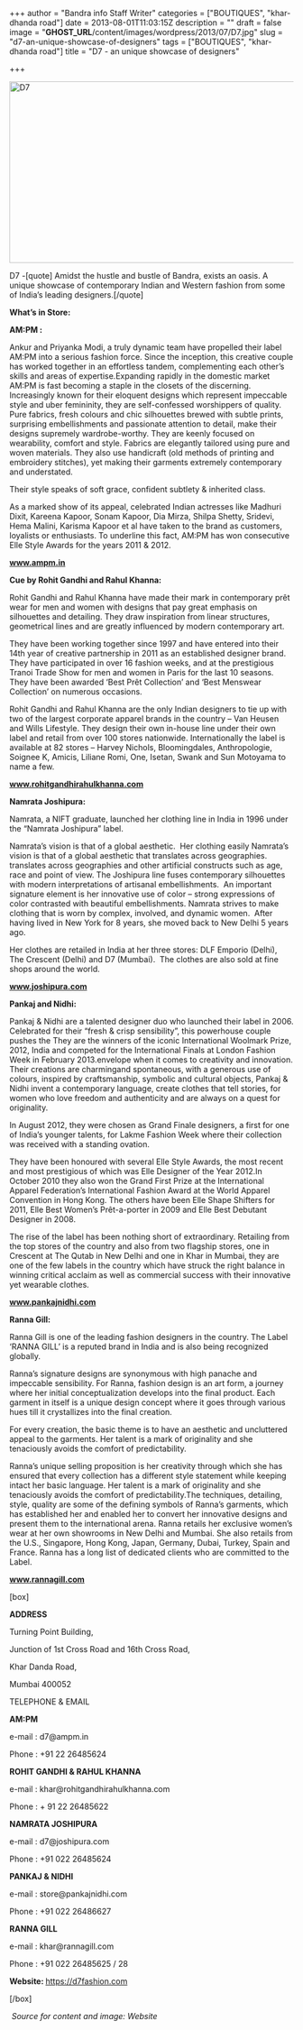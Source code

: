+++
author = "Bandra info Staff Writer"
categories = ["BOUTIQUES", "khar-dhanda road"]
date = 2013-08-01T11:03:15Z
description = ""
draft = false
image = "__GHOST_URL__/content/images/wordpress/2013/07/D7.jpg"
slug = "d7-an-unique-showcase-of-designers"
tags = ["BOUTIQUES", "khar-dhanda road"]
title = "D7 - an unique showcase of designers"

+++


<p><a href="https://i1.wp.com/bandra.info/wp-content/uploads/2013/07/D7.jpg?ssl=1"><img loading="lazy" class="size-full wp-image-3619 aligncenter" alt="D7" src="https://i1.wp.com/bandra.info/wp-content/uploads/2013/07/D7.jpg?resize=601%2C322&#038;ssl=1" width="601" height="322" srcset="https://i1.wp.com/bandra.info/wp-content/uploads/2013/07/D7.jpg?w=601&amp;ssl=1 601w, https://i1.wp.com/bandra.info/wp-content/uploads/2013/07/D7.jpg?resize=300%2C160&amp;ssl=1 300w" sizes="(max-width: 601px) 100vw, 601px" data-recalc-dims="1" /></a></p>
<p>D7 -[quote] Amidst the hustle and bustle of Bandra, exists an oasis. A unique showcase of contemporary Indian and Western fashion from some of India’s leading designers.[/quote]</p>
<p><b>What’s in Store:</b></p>
<p><b>AM:PM :</b></p>
<p>Ankur and Priyanka Modi, a truly dynamic team have propelled their label AM:PM into a serious fashion force. Since the inception, this creative couple has worked together in an effortless tandem, complementing each other’s skills and areas of expertise.Expanding rapidly in the domestic market AM:PM is fast becoming a staple in the closets of the discerning. Increasingly known for their eloquent designs which represent impeccable style and uber femininity, they are self-confessed worshippers of quality. Pure fabrics, fresh colours and chic silhouettes brewed with subtle prints, surprising embellishments and passionate attention to detail, make their designs supremely wardrobe-worthy. They are keenly focused on wearability, comfort and style. Fabrics are elegantly tailored using pure and woven materials. They also use handicraft (old methods of printing and embroidery stitches), yet making their garments extremely contemporary and understated.</p>
<p>Their style speaks of soft grace, confident subtlety &amp; inherited class.</p>
<p>As a marked show of its appeal, celebrated Indian actresses like Madhuri Dixit, Kareena Kapoor, Sonam Kapoor, Dia Mirza, Shilpa Shetty, Sridevi, Hema Malini, Karisma Kapoor et al have taken to the brand as customers, loyalists or enthusiasts. To underline this fact, AM:PM has won consecutive Elle Style Awards for the years 2011 &amp; 2012.</p>
<p><b><a href="https://www.ampm.in">www.ampm.in</a></b></p>
<p><b>Cue by Rohit Gandhi and Rahul Khanna:</b></p>
<p>Rohit Gandhi and Rahul Khanna have made their mark in contemporary prêt wear for men and women with designs that pay great emphasis on silhouettes and detailing. They draw inspiration from linear structures, geometrical lines and are greatly influenced by modern contemporary art.</p>
<p>They have been working together since 1997 and have entered into their 14th year of creative partnership in 2011 as an established designer brand. They have participated in over 16 fashion weeks, and at the prestigious Tranoi Trade Show for men and women in Paris for the last 10 seasons. They have been awarded ‘Best Prêt Collection’ and ‘Best Menswear Collection’ on numerous occasions.</p>
<p>Rohit Gandhi and Rahul Khanna are the only Indian designers to tie up with two of the largest corporate apparel brands in the country – Van Heusen and Wills Lifestyle. They design their own in-house line under their own label and retail from over 100 stores nationwide. Internationally the label is available at 82 stores – Harvey Nichols, Bloomingdales, Anthropologie, Soignee K, Amicis, Liliane Romi, One, Isetan, Swank and Sun Motoyama to name a few.</p>
<p><b><a href="https://www.rohitgandhirahulkhanna.com">www.rohitgandhirahulkhanna.com</a></b></p>
<p><b>Namrata Joshipura:</b></p>
<p>Namrata, a NIFT graduate, launched her clothing line in India in 1996 under the “Namrata Joshipura” label.</p>
<p>Namrata’s vision is that of a global aesthetic.  Her clothing easily Namrata’s vision is that of a global aesthetic that translates across geographies. translates across geographies and other artificial constructs such as age, race and point of view. The Joshipura line fuses contemporary silhouettes with modern interpretations of artisanal embellishments.  An important signature element is her innovative use of color – strong expressions of color contrasted with beautiful embellishments. Namrata strives to make clothing that is worn by complex, involved, and dynamic women.  After having lived in New York for 8 years, she moved back to New Delhi 5 years ago.</p>
<p>Her clothes are retailed in India at her three stores: DLF Emporio (Delhi), The Crescent (Delhi) and D7 (Mumbai).  The clothes are also sold at fine shops around the world.</p>
<p><b><a href="https://www.joshipura.com">www.joshipura.com</a></b></p>
<p><b>Pankaj and Nidhi:</b></p>
<p>Pankaj &amp; Nidhi are a talented designer duo who launched their label in 2006. Celebrated for their “fresh &amp; crisp sensibility”, this powerhouse couple pushes the They are the winners of the iconic International Woolmark Prize, 2012, India and competed for the International Finals at London Fashion Week in February 2013.envelope when it comes to creativity and innovation. Their creations are charmingand spontaneous, with a generous use of colours, inspired by craftsmanship, symbolic and cultural objects, Pankaj &amp; Nidhi invent a contemporary language, create clothes that tell stories, for women who love freedom and authenticity and are always on a quest for originality.</p>
<p>In August 2012, they were chosen as Grand Finale designers, a first for one of India’s younger talents, for Lakme Fashion Week where their collection was received with a standing ovation.</p>
<p>They have been honoured with several Elle Style Awards, the most recent and most prestigious of which was Elle Designer of the Year 2012.In October 2010 they also won the Grand First Prize at the International Apparel Federation’s International Fashion Award at the World Apparel Convention in Hong Kong. The others have been Elle Shape Shifters for 2011, Elle Best Women’s Prêt-a-porter in 2009 and Elle Best Debutant Designer in 2008.</p>
<p>The rise of the label has been nothing short of extraordinary. Retailing from the top stores of the country and also from two flagship stores, one in Crescent at The Qutab in New Delhi and one in Khar in Mumbai, they are one of the few labels in the country which have struck the right balance in winning critical acclaim as well as commercial success with their innovative yet wearable clothes.</p>
<p><b><a href="https://www.pankajnidhi.com">www.pankajnidhi.com</a></b></p>
<p><b>Ranna Gill:</b></p>
<p>Ranna Gill is one of the leading fashion designers in the country. The Label ‘RANNA GILL’ is a reputed brand in India and is also being recognized globally.</p>
<p>Ranna’s signature designs are synonymous with high panache and impeccable sensibility. For Ranna, fashion design is an art form, a journey where her initial conceptualization develops into the final product. Each garment in itself is a unique design concept where it goes through various hues till it crystallizes into the final creation.</p>
<p>For every creation, the basic theme is to have an aesthetic and uncluttered appeal to the garments. Her talent is a mark of originality and she tenaciously avoids the comfort of predictability.</p>
<p>Ranna’s unique selling proposition is her creativity through which she has ensured that every collection has a different style statement while keeping intact her basic language. Her talent is a mark of originality and she tenaciously avoids the comfort of predictability.The techniques, detailing, style, quality are some of the defining symbols of Ranna’s garments, which has established her and enabled her to convert her innovative designs and present them to the international arena. Ranna retails her exclusive women’s wear at her own showrooms in New Delhi and Mumbai. She also retails from the U.S., Singapore, Hong Kong, Japan, Germany, Dubai, Turkey, Spain and France. Ranna has a long list of dedicated clients who are committed to the Label.</p>
<p><b><a href="https://www.rannagill.com">www.rannagill.com</a></b></p>
<p>[box]</p>
<p><b>ADDRESS</b></p>
<p>Turning Point Building,</p>
<p>Junction of 1st Cross Road and 16th Cross Road,</p>
<p>Khar Danda Road,</p>
<p>Mumbai 400052</p>
<p>TELEPHONE &amp; EMAIL</p>
<p><b>AM:PM</b></p>
<p>e-mail : d7@ampm.in</p>
<p>Phone : +91 22 26485624</p>
<p><b>ROHIT GANDHI &amp; RAHUL KHANNA</b></p>
<p>e-mail : khar@rohitgandhirahulkhanna.com</p>
<p>Phone : + 91 22 26485622</p>
<p><b>NAMRATA JOSHIPURA</b></p>
<p>e-mail : d7@joshipura.com</p>
<p>Phone : +91 022 26485624</p>
<p><b>PANKAJ &amp; NIDHI</b></p>
<p>e-mail : store@pankajnidhi.com</p>
<p>Phone : +91 022 26486627</p>
<p><b>RANNA GILL</b></p>
<p>e-mail : khar@rannagill.com</p>
<p>Phone : +91 022 26485625 / 28</p>
<p><b>Website: </b><a href="https://d7fashion.com">https://d7fashion.com</a></p>
<p>[/box]</p>
<p><em> Source for content and image: Website</em></p>



